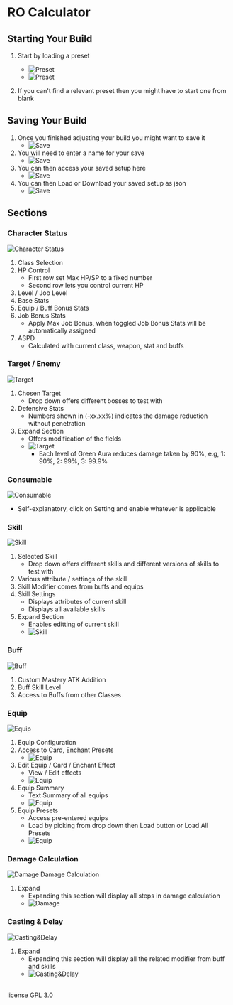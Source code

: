 # RO Calculator

## Starting Your Build

1. Start by loading a preset
    - ![Preset](/img/readme_preset.png)
    - ![Preset](/img/readme_preset_load.png)

2. If you can't find a relevant preset then you might have to start one from blank

## Saving Your Build
1. Once you finished adjusting your build you might want to save it 
    - ![Save](/img/readme_save.png)
2. You will need to enter a name for your save
    - ![Save](/img/readme_save_build.png)
3. You can then access your saved setup here
    - ![Save](/img/readme_save_access.png)
4. You can then Load or Download your saved setup as json
    - ![Save](/img/readme_save_load.png)

## Sections

### Character Status
![Character Status](/img/readme_char.png)
1. Class Selection
2. HP Control
    - First row set Max HP/SP to a fixed number
    - Second row lets you control current HP
3. Level / Job Level
4. Base Stats
5. Equip / Buff Bonus Stats
6. Job Bonus Stats
    - Apply Max Job Bonus, when toggled Job Bonus Stats will be automatically assigned
7. ASPD
    - Calculated with current class, weapon, stat and buffs 

### Target / Enemy
![Target](/img/readme_target.png)
1. Chosen Target
    - Drop down offers different bosses to test with
2. Defensive Stats
    - Numbers shown in (-xx.xx%) indicates the damage reduction without penetration
3. Expand Section
    - Offers modification of the fields
    - ![Target](/img/readme_target_expand.png)
        - Each level of Green Aura reduces damage taken by 90%, e.g, 1: 90%, 2: 99%, 3: 99.9%

### Consumable
![Consumable](/img/readme_consumable.png)
- Self-explanatory, click on Setting and enable whatever is applicable

### Skill
![Skill](/img/readme_skill.png)
1. Selected Skill
    - Drop down offers different skills and different versions of skills to test with
2. Various attribute / settings of the skill
3. Skill Modifier comes from buffs and equips
4. Skill Settings
    - Displays attributes of current skill
    - Displays all available skills
5. Expand Section
    - Enables editting of current skill
    - ![Skill](/img/readme_skill_expand.png)

### Buff
![Buff](/img/readme_buff.png)
1. Custom Mastery ATK Addition
2. Buff Skill Level
3. Access to Buffs from other Classes

### Equip
![Equip](/img/readme_equip.png)
1. Equip Configuration
2. Access to Card, Enchant Presets
    - ![Equip](/img/readme_equip_cardenchant.png)
3. Edit Equip / Card / Enchant Effect
    - View / Edit effects
    - ![Equip](/img/readme_equip_edit.png)
4. Equip Summary
    - Text Summary of all equips
    - ![Equip](/img/readme_equip_summary.png)
5. Equip Presets
    - Access pre-entered equips
    - Load by picking from drop down then Load button or Load All Presets
    - ![Equip](/img/readme_equip_preset.png)

### Damage Calculation
![Damage](/img/readme_damage.png)
Damage Calculation
1. Expand
    - Expanding this section will display all steps in damage calculation
    - ![Damage](/img/readme_damage_calculation.png)

### Casting & Delay
![Casting&Delay](/img/readme_castingdelay.png)
1. Expand
    - Expanding this section will display all the related modifier from buff and skills
    - ![Casting&Delay](/img/readme_castingdelay_expand.png)

<br>
license GPL 3.0
